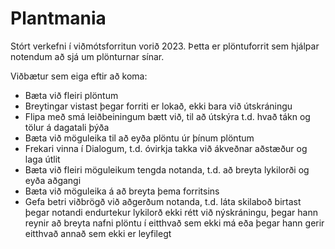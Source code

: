 # Plantmania
Stórt verkefni í viðmótsforritun vorið 2023. Þetta er plöntuforrit sem hjálpar notendum að sjá um plönturnar sínar. 

Viðbætur sem eiga eftir að koma:
- Bæta við fleiri plöntum
- Breytingar vistast þegar forriti er lokað, ekki bara við útskráningu
- Flipa með smá leiðbeiningum bætt við, til að útskýra t.d. hvað tákn og tölur á dagatali þýða
- Bæta við möguleika til að eyða plöntu úr þínum plöntum
- Frekari vinna í Dialogum, t.d. óvirkja takka við ákveðnar aðstæður og laga útlit
- Bæta við fleiri möguleikum tengda notanda, t.d. að breyta lykilorði og eyða aðgangi
- Bæta við möguleika á að breyta þema forritsins
- Gefa betri viðbrögð við aðgerðum notanda, t.d. láta skilaboð birtast þegar notandi endurtekur lykilorð 
ekki rétt við nýskráningu, þegar hann reynir að breyta nafni plöntu í eitthvað sem ekki má eða 
þegar hann gerir eitthvað annað sem ekki er leyfilegt
